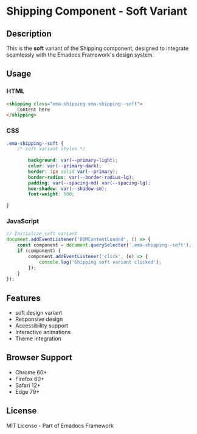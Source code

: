 # Shipping Component - Soft Variant

## Description
This is the **soft** variant of the Shipping component, designed to integrate seamlessly with the Emadocs Framework's design system.

## Usage

### HTML
```html
<shipping class="ema-shipping ema-shipping--soft">
    Content here
</shipping>
```

### CSS
```css
.ema-shipping--soft {
    /* soft variant styles */
    
        background: var(--primary-light);
        color: var(--primary-dark);
        border: 1px solid var(--primary);
        border-radius: var(--border-radius-lg);
        padding: var(--spacing-md) var(--spacing-lg);
        box-shadow: var(--shadow-sm);
        font-weight: 500;
    
}
```

### JavaScript
```javascript
// Initialize soft variant
document.addEventListener('DOMContentLoaded', () => {
    const component = document.querySelector('.ema-shipping--soft');
    if (component) {
        component.addEventListener('click', (e) => {
            console.log('Shipping soft variant clicked');
        });
    }
});
```

## Features
- soft design variant
- Responsive design
- Accessibility support
- Interactive animations
- Theme integration

## Browser Support
- Chrome 60+
- Firefox 60+
- Safari 12+
- Edge 79+

## License
MIT License - Part of Emadocs Framework
